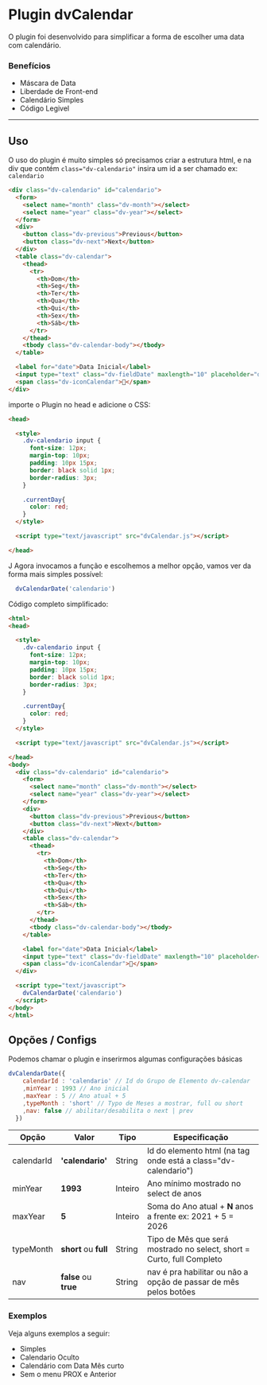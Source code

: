 # Plugin dvCalendar

O plugin foi desenvolvido para simplificar a forma de escolher uma data com calendário.

### Benefícios

* Máscara de Data
* Liberdade de Front-end
* Calendário Simples
* Código Legivel

---

## Uso

O uso do plugin é muito simples só precisamos criar a estrutura html, e na div que contém `class="dv-calendario"` insira um id a ser chamado ex: `calendario`

```html
<div class="dv-calendario" id="calendario">
  <form>
    <select name="month" class="dv-month"></select>
    <select name="year" class="dv-year"></select>
  </form>
  <div>
    <button class="dv-previous">Previous</button>
    <button class="dv-next">Next</button>
  </div>
  <table class="dv-calendar">
    <thead>
      <tr>
        <th>Dom</th>
        <th>Seg</th>
        <th>Ter</th>
        <th>Qua</th>
        <th>Qui</th>
        <th>Sex</th>
        <th>Sáb</th>
      </tr>
    </thead>
    <tbody class="dv-calendar-body"></tbody>
  </table>

  <label for="date">Data Inicial</label>
  <input type="text" class="dv-fieldDate" maxlength="10" placeholder="dd/mm/yyyy">
  <span class="dv-iconCalendar">📅</span>
</div>
```

importe o Plugin no head e adicione o CSS:

```html
<head>

  <style>
    .dv-calendario input {
      font-size: 12px;
      margin-top: 10px;
      padding: 10px 15px;
      border: black solid 1px;
      border-radius: 3px;
    }

    .currentDay{
      color: red;
    }
  </style>

  <script type="text/javascript" src="dvCalendar.js"></script>

</head>
``` 

J
Agora invocamos a função e escolhemos a melhor opção, vamos ver da forma mais simples possível:

```javascript
  dvCalendarDate('calendario')
``` 

Código completo simplificado:

```html
<html>
<head>

  <style>
    .dv-calendario input {
      font-size: 12px;
      margin-top: 10px;
      padding: 10px 15px;
      border: black solid 1px;
      border-radius: 3px;
    }

    .currentDay{
      color: red;
    }
  </style>

  <script type="text/javascript" src="dvCalendar.js"></script>

</head>
<body>
  <div class="dv-calendario" id="calendario">
    <form>
      <select name="month" class="dv-month"></select>
      <select name="year" class="dv-year"></select>
    </form>
    <div>
      <button class="dv-previous">Previous</button>
      <button class="dv-next">Next</button>
    </div>
    <table class="dv-calendar">
      <thead>
        <tr>
          <th>Dom</th>
          <th>Seg</th>
          <th>Ter</th>
          <th>Qua</th>
          <th>Qui</th>
          <th>Sex</th>
          <th>Sáb</th>
        </tr>
      </thead>
      <tbody class="dv-calendar-body"></tbody>
    </table>

    <label for="date">Data Inicial</label>
    <input type="text" class="dv-fieldDate" maxlength="10" placeholder="dd/mm/yyyy">
    <span class="dv-iconCalendar">📅</span>
  </div>

  <script type="text/javascript">
    dvCalendarDate('calendario')
  </script>
</body>
</html>
```

## Opções / Configs

Podemos chamar o plugin e inserirmos algumas configurações básicas

```javascript
dvCalendarDate({
    calendarId : 'calendario' // Id do Grupo de Elemento dv-calendar
    ,minYear : 1993 // Ano inicial
    ,maxYear : 5 // Ano atual + 5
    ,typeMonth : 'short' // Typo de Meses a mostrar, full ou short
    ,nav: false // abilitar/desabilita o next | prev
  })
```

|   Opção     |         Valor         |   Tipo  |                             Especificação                             |
| ----------- | --------------------- | ------- | --------------------------------------------------------------------- |
| calendarId  | **'calendario'**      | String  | Id do elemento html (na tag onde está a class="dv-calendario")        |
| minYear     | **1993**              | Inteiro | Ano mínimo mostrado no select de anos                                 |
| maxYear     | **5**                 | Inteiro | Soma do Ano atual + **N** anos a frente ex: 2021 + 5 = 2026           |
| typeMonth   | **short** ou **full** | String  | Tipo de Mês que será mostrado no select, short = Curto, full Completo |
| nav         | **false** ou **true** | String  | nav é pra habilitar ou não a opção de passar de mês pelos botões      |


### Exemplos

Veja alguns exemplos a seguir:

* Simples
* Calendario Oculto
* Calendário com Data Mês curto
* Sem o menu PROX e Anterior
